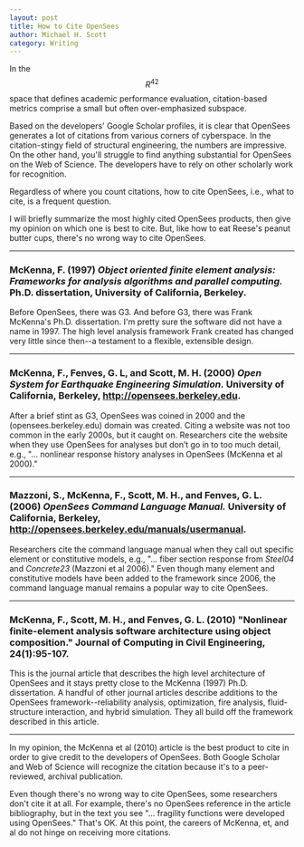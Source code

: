 ```yaml
---
layout: post
title: How to Cite OpenSees
author: Michael H. Scott
category: Writing
---
```


In the $$R^{42}$$ space that defines academic performance evaluation, citation-based metrics comprise a small but often over-emphasized subspace.

Based on the developers' Google Scholar profiles, it is clear that OpenSees generates a lot of citations from various corners of cyberspace. In the citation-stingy field of structural engineering, the numbers are impressive. On the other hand, you'll struggle to find anything substantial for OpenSees on the Web of Science. The developers have to rely on other scholarly work for recognition.

Regardless of where you count citations, how to cite OpenSees, i.e., what to cite, is a frequent question.

I will briefly summarize the most highly cited OpenSees products, then give my opinion on which one is best to cite. But, like how to eat Reese's peanut butter cups, there's no wrong way to cite OpenSees.

---

### McKenna, F. (1997) _Object oriented finite element analysis: Frameworks for analysis algorithms and parallel computing._ Ph.D. dissertation, University of California, Berkeley.

Before OpenSees, there was G3. And before G3, there was Frank McKenna's Ph.D. dissertation. I'm pretty sure the software did not have a name in 1997. The high level analysis framework Frank created has changed very little since then--a testament to a flexible, extensible design.

---

### McKenna, F., Fenves, G. L, and Scott, M. H. (2000) _Open System for Earthquake Engineering Simulation._ University of California, Berkeley, http://opensees.berkeley.edu.

After a brief stint as G3, OpenSees was coined in 2000 and the (opensees.berkeley.edu) domain was created. Citing a website was not too common in the early 2000s, but it caught on. Researchers cite the website when they use OpenSees for analyses but don’t go in to too much detail, e.g., "... nonlinear response history analyses in OpenSees (McKenna et al 2000)."

---

### Mazzoni, S., McKenna, F., Scott, M. H., and Fenves, G. L. (2006) _OpenSees Command Language Manual._ University of California, Berkeley, http://opensees.berkeley.edu/manuals/usermanual.

Researchers cite the command language manual when they call out specific element or constitutive models, e.g., "... fiber section response from _Steel04_ and _Concrete23_ (Mazzoni et al 2006)." Even though many element and constitutive models have been added to the framework since 2006, the command language manual remains a popular way to cite OpenSees.

---

### McKenna, F., Scott, M. H., and Fenves, G. L. (2010) "Nonlinear finite-element analysis software architecture using object composition." Journal of Computing in Civil Engineering, 24(1):95-107.

This is the journal article that describes the high level architecture of OpenSees and it stays pretty close to the McKenna (1997) Ph.D. dissertation. A handful of other journal articles describe additions to the OpenSees framework--reliability analysis, optimization, fire analysis, fluid-structure interaction, and hybrid simulation. They all build off the framework described in this article.

---

In my opinion, the McKenna et al (2010) article is the best product to cite in order to give credit to the developers of OpenSees. Both Google Scholar and Web of Science will recognize the citation because it's to a peer-reviewed, archival publication.

Even though there's no wrong way to cite OpenSees, some researchers don't cite it at all. For example, there's no OpenSees reference in the article bibliography, but in the text you see "... fragility functions were developed using OpenSees." That's OK. At this point, the careers of McKenna, et, and al do not hinge on receiving more citations.